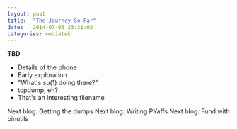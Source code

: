 ```yaml
---
layout: post
title:  "The Journey So Far"
date:   2014-07-06 23:31:02
categories: mediatek
---
```


**TBD**

- Details of the phone
- Early exploration
- "What's su(1) doing there?"
- tcpdump, eh?
- That's an interesting filename

Next blog: Getting the dumps
Next blog: Writing PYaffs
Next blog: Fund with binutils
